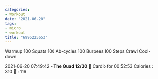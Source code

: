 ```yaml
---
categories:
- Workout
date: "2021-06-20"
tags:
- micro
- workout
title: "6995225653"
---
```


Warmup 100 Squats 100 Ab-cycles 100 Burpees 100 Steps Crawl Cool-down

2021-06-20 07:49:42 - **The Quad 12/30** 🤸 Cardio for 00:52:53 Calories : 310 💓 : 116
